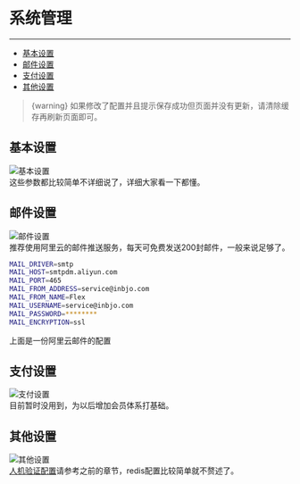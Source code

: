 # 系统管理
---
- [基本设置](#basic)
- [邮件设置](#mail)
- [支付设置](#pay)
- [其他设置](#other)

> {warning} 如果修改了配置并且提示保存成功但页面并没有更新，请清除缓存再刷新页面即可。

<a name="basic"></a>
## 基本设置
![基本设置](/images/docs/basic.png)  
这些参数都比较简单不详细说了，详细大家看一下都懂。  

<a name="mail"></a>
## 邮件设置
![邮件设置](/images/docs/mail.png)  
推荐使用阿里云的邮件推送服务，每天可免费发送200封邮件，一般来说足够了。  
```bash
MAIL_DRIVER=smtp
MAIL_HOST=smtpdm.aliyun.com
MAIL_PORT=465
MAIL_FROM_ADDRESS=service@inbjo.com
MAIL_FROM_NAME=Flex
MAIL_USERNAME=service@inbjo.com
MAIL_PASSWORD=********
MAIL_ENCRYPTION=ssl
```
上面是一份阿里云邮件的配置  

<a name="pay"></a>
## 支付设置
![支付设置](/images/docs/pay.png)  
目前暂时没用到，为以后增加会员体系打基础。

<a name="other"></a>
## 其他设置
![其他设置](/images/docs/other.png)  
[人机验证配置](/{{route}}/{{version}}/config#vaptcha)请参考之前的章节，redis配置比较简单就不赘述了。
